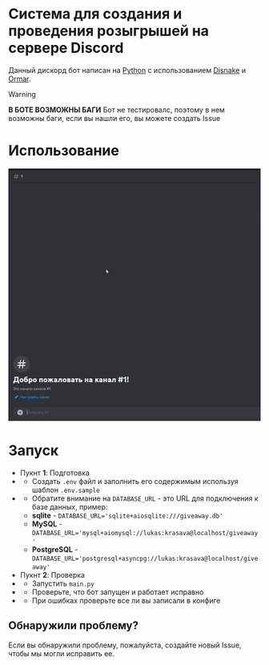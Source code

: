 # Система для создания и проведения розыгрышей на сервере Discord
Данный дискорд бот написан на [Python](https://www.python.org/) с использованием [Disnake](https://disnake.readthedocs.io/en/latest/) и [Ormar](https://collerek.github.io/ormar/latest/).

> [!WARNING]
> **В БОТЕ ВОЗМОЖНЫ БАГИ**
> Бот не тестировалс, поэтому в нем возможны баги, если вы нашли его, вы можете создать Issue

# Использование
![visual](./example_to_use.gif)
# Запуск
- Пукнт **1**: Подготовка
- - Создать `.env` файл и заполнить его содержимым используя шаблон `.env.sample`
- - Обратите внимание на `DATABASE_URL` - это URL для подключения к базе данных, пример:
  - **sqlite** - `DATABASE_URL='sqlite+aiosqlite:///giveaway.db'`
  - **MySQL** - `DATABASE_URL='mysql+aiomysql://lukas:krasava@localhost/giveaway'`
  - **PostgreSQL** - `DATABASE_URL='postgresql+asyncpg://lukas:krasava@localhost/giveaway'`
- Пукнт **2**: Проверка
- - Запустить `main.py`
- - Проверьте, что бот запущен и работает исправно
- - При ошибках проверьте все ли вы записали в конфиге
## Обнаружили проблему?
Если вы обнаружили проблему, пожалуйста, создайте новый Issue, чтобы мы могли исправить ее.
